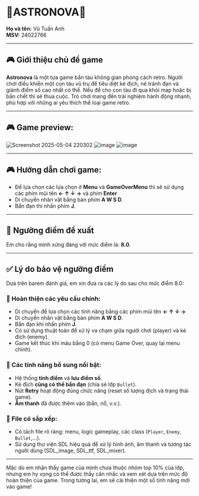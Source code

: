 # 🌌ASTRONOVA🚀

**Họ và tên:** Vũ Tuấn Anh  
**MSV:** 24022766  

---

## 🎮 Giới thiệu chủ đề game

**Astronova** là một tựa game bắn tàu không gian phong cách retro. Người chơi điều khiển một con tàu vũ trụ để tiêu diệt kẻ địch, né tránh đạn và giành điểm số cao nhất có thể. Nếu để cho con tàu đi qua khỏi map hoặc bị bắn chết thì sẽ thua cuộc. Trò chơi mang đến trải nghiệm hành động nhanh, phù hợp với những ai yêu thích thể loại game retro.

---
## 🎮 Game preview:

![Screenshot 2025-05-04 220302](https://github.com/user-attachments/assets/0496cdee-3222-4a90-af21-c83a55c49891)
![image](https://github.com/user-attachments/assets/62537813-7f3e-42f7-98cf-b625544c1361)
![image](https://github.com/user-attachments/assets/3aec0c10-7c75-40f8-a24e-c0212f7626ef)


---
## 🎮 Hướng dẫn chơi game:

- Để lựa chọn các lựa chọn ở **Menu** và **GameOverMenu** thì sẽ sử dụng các phím mũi tên **← ↑ ↓ →** và phím **Enter**
- Di chuyển nhân vật bằng bàn phím **A W S D**.
- Bắn đạn thì nhấn phím **J**.

---

## 🎯 Ngưỡng điểm đề xuất

Em cho rằng mình xứng đáng với mức điểm là: **8.0**.

---

## ✅ Lý do bảo vệ ngưỡng điểm

Dựa trên barem đánh giá, em xin đưa ra các lý do sau cho mức điểm 8.0:

### 🔹 Hoàn thiện các yêu cầu chính:
- Di chuyển để lựa chọn các tính năng bằng các phím mũi tên **← ↑ ↓ →**
- Di chuyển nhân vật bằng bàn phím **A W S D**.
- Bắn đạn khi nhấn phím **J**.
- Có sử dụng thuật toán để xử lý va chạm giữa người chơi (player) và kẻ địch (enemy).
- Game kết thúc khi máu bằng 0 (có menu Game Over, quay lại menu chính).

### 🔹 Các tính năng bổ sung nổi bật:
- Hệ thống **tính điểm** và **lưu điểm số**.
- Kẻ địch **cũng có thể bắn đạn** (chia sẻ lớp `Bullet`).
- Nút **Retry** hoạt động đúng chức năng (reset số lượng địch và trạng thái game).
- **Âm thanh** đã được thêm vào (bắn, nổ, v.v.).

### 🔹 File có sắp xếp:
- Có tách file rõ ràng: menu, logic gameplay, các class (`Player`, `Enemy`, `Bullet`,…).
- Sử dụng thư viện SDL hiệu quả để xử lý hình ảnh, âm thanh và tương tác người dùng (SDL_image, SDL_ttf, SDL_mixer).

---

Mặc dù em nhận thấy game của mình chưa thuộc nhóm top 10% của lớp, nhưng em hy vọng có thể được thầy cân nhắc và xem xét dựa trên mức độ hoàn thiện của game. Trong tương lai, em sẽ cải thiện một số tính năng mới vào game!
